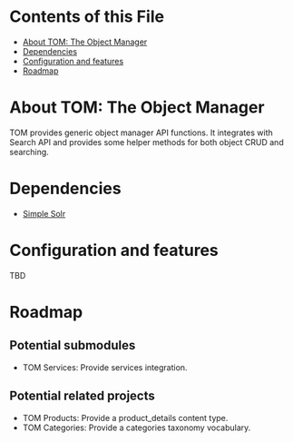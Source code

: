 # Contents of this File

* [About TOM: The Object Manager](#about-tom-the-object-manager)
* [Dependencies](#dependencies)
* [Configuration and features](#configuration-and-features)
* [Roadmap](#roadmap)

# About TOM: The Object Manager

TOM provides generic object manager API functions. It integrates with Search API
and provides some helper methods for both object CRUD and searching.

# Dependencies

* [Simple Solr](http://toadhub.metaltoad.com/project/simple-solr-query-interface)

# Configuration and features

TBD

# Roadmap

## Potential submodules

* TOM Services: Provide services integration.

## Potential related projects

* TOM Products: Provide a product_details content type.
* TOM Categories: Provide a categories taxonomy vocabulary.
